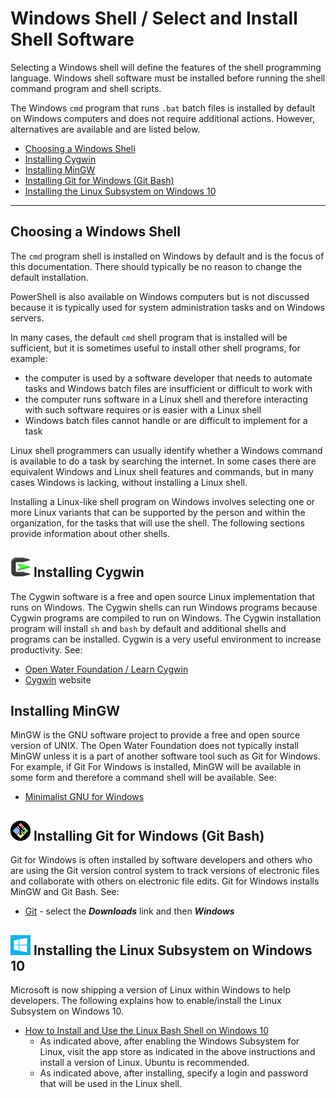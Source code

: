 # Windows Shell / Select and Install Shell Software #

Selecting a Windows shell will define the features of the shell programming language.
Windows shell software must be installed before running the shell command program and shell scripts.

The Windows `cmd` program that runs `.bat` batch files is installed by default on Windows computers and does not require additional actions.
However, alternatives are available and are listed below.

* [Choosing a Windows Shell](#choosing-a-windows-shell)
* [Installing Cygwin](#installing-cygwin)
* [Installing MinGW](#installing-mingw)
* [Installing Git for Windows (Git Bash)](#installing-git-for-windows-git-bash)
* [Installing the Linux Subsystem on Windows 10](#installing-the-linux-subsystem-on-windows-10)

-------

## Choosing a Windows Shell ##

The `cmd` program shell is installed on Windows by default and is the focus of this documentation.
There should typically be no reason to change the default installation.

PowerShell is also available on Windows computers but is not discussed because it
is typically used for system administration tasks and on Windows servers.

In many cases, the default `cmd` shell program that is installed will be sufficient,
but it is sometimes useful to install other shell programs, for example:

* the computer is used by a software developer that needs to automate
tasks and Windows batch files are insufficient or difficult to work with
* the computer runs software in a Linux shell and therefore interacting
with such software requires or is easier with a Linux shell
* Windows batch files cannot handle or are difficult to implement for a task

Linux shell programmers can usually identify whether a Windows command
is available to do a task by searching the internet.
In some cases there are equivalent Windows and Linux shell features and commands,
but in many cases Windows is lacking, without installing a Linux shell.

Installing a Linux-like shell program on Windows involves selecting one or more
Linux variants that can be supported by the person and within the organization,
for the tasks that will use the shell.
The following sections provide information about other shells.

## ![cygwin](../images/cygwin-32.png) Installing Cygwin ##

The Cygwin software is a free and open source Linux implementation that runs on Windows.
The Cygwin shells can run Windows programs because Cygwin programs are compiled to run on Windows.
The Cygwin installation program will install `sh` and `bash` by default and additional shells and programs can be installed.
Cygwin is a very useful environment to increase productivity.  See:

* [Open Water Foundation / Learn Cygwin](http://learn.openwaterfoundation.org/owf-learn-cygwin/)
* [Cygwin](https://www.cygwin.com/) website

## Installing MinGW ##

MinGW is the GNU software project to provide a free and open source version of UNIX.
The Open Water Foundation does not typically install MinGW unless it is a part of another software tool
such as Git for Windows.
For example, if Git For Windows is installed, MinGW will be available in some form and therefore a command shell will be available.
See:

* [Minimalist GNU for Windows](http://www.mingw.org/)

## ![git](../images/git-bash-32.png) Installing Git for Windows (Git Bash) ##

Git for Windows is often installed by software developers and others who are using the Git version control system
to track versions of electronic files and collaborate with others on electronic file edits.
Git for Windows installs MinGW and Git Bash.  See:

* [Git](https://git-scm.com/) - select the ***Downloads*** link and then ***Windows***

## ![windows](../images/windows-32.png) Installing the Linux Subsystem on Windows 10 ##

Microsoft is now shipping a version of Linux within Windows to help developers.
The following explains how to enable/install the Linux Subsystem on Windows 10.

* [How to Install and Use the Linux Bash Shell on Windows 10](https://www.howtogeek.com/249966/how-to-install-and-use-the-linux-bash-shell-on-windows-10/)
	+ As indicated above, after enabling the Windows Subsystem for Linux, visit the app store as indicated in the above instructions and
	install a version of Linux.  Ubuntu is recommended.
	+ As indicated above, after installing, specify a login and password that will be used in the Linux shell.
